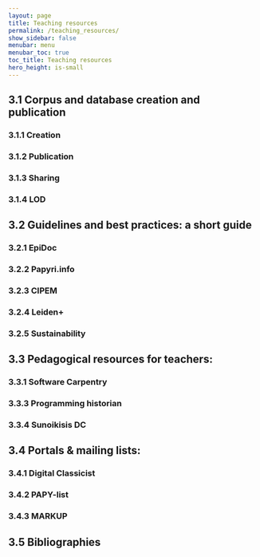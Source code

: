 ```yaml
---
layout: page
title: Teaching resources
permalink: /teaching_resources/
show_sidebar: false
menubar: menu
menubar_toc: true
toc_title: Teaching resources
hero_height: is-small
---
```


## 3.1 Corpus and database creation and publication

###  3.1.1 Creation

### 3.1.2 Publication

### 3.1.3 Sharing 

### 3.1.4 LOD


## 3.2 Guidelines and best practices: a short guide

###  3.2.1 EpiDoc

###  3.2.2 Papyri.info

### 3.2.3 CIPEM

### 3.2.4 Leiden+

### 3.2.5 Sustainability


## 3.3 Pedagogical resources for teachers:

###  3.3.1 Software Carpentry

### 3.3.3 Programming historian 

### 3.3.4 Sunoikisis DC


## 3.4 Portals & mailing lists:

###  3.4.1 Digital Classicist 

###  3.4.2 PAPY-list

###  3.4.3 MARKUP

##  3.5 Bibliographies 

